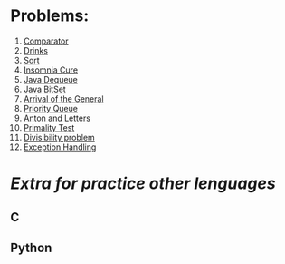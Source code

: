 **Problems:**
============================

1. [Comparator](https://www.hackerrank.com/challenges/java-comparator/problem)
1. [Drinks](https://codeforces.com/problemset/problem/200/B)
1. [Sort](https://www.hackerrank.com/challenges/java-sort/problem)
1. [Insomnia Cure](https://codeforces.com/problemset/problem/148/A)
1. [Java Dequeue](https://www.hackerrank.com/challenges/java-dequeue/problem)
1. [Java BitSet](https://www.hackerrank.com/challenges/java-bitset/problem)
1. [Arrival of the General](https://codeforces.com/problemset/problem/144/A)
1. [Priority Queue](https://www.hackerrank.com/challenges/java-priority-queue/problem)
1. [Anton and Letters](https://codeforces.com/problemset/problem/443/A)
1. [Primality Test](https://www.hackerrank.com/challenges/java-primality-test/problem)
1. [Divisibility problem](https://codeforces.com/problemset/problem/1328/A)
1. [Exception Handling](https://www.hackerrank.com/challenges/java-exception-handling-try-catch/problem)

**_Extra for practice other lenguages_**
=========================================

## C

## Python